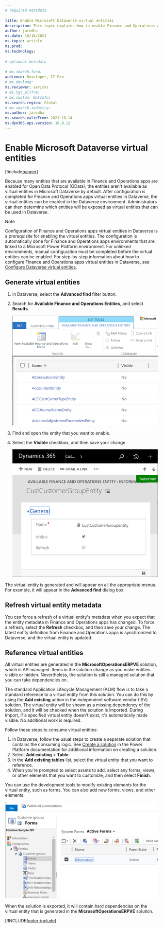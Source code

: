 ```yaml
---
# required metadata

title: Enable Microsoft Dataverse virtual entities
description: This topic explains how to enable Finance and Operations apps virtual entities in Microsoft Dataverse.
author: jaredha
ms.date: 10/18/2021
ms.topic: article
ms.prod:
ms.technology: 

# optional metadata

# ms.search.form:
audience: Developer, IT Pro
# ms.devlang: 
ms.reviewer: sericks
# ms.tgt_pltfrm: 
# ms.custom: NotInToc
ms.search.region: Global
# ms.search.industry:
ms.author: jaredha
ms.search.validFrom: 2021-10-14
ms.dyn365.ops.version: 10.0.12
---
```


# Enable Microsoft Dataverse virtual entities

[!include[banner](../includes/banner.md)]



Because many entities that are available in Finance and Operations apps are enabled for Open Data Protocol (OData), the entities aren't available as virtual entities in Microsoft Dataverse by default. After configuration is completed for Finance and Operations apps virtual entities in Dataverse, the virtual entities can be enabled in the Dataverse environment. Administrators can then determine which entities will be exposed as virtual entities that can be used in Dataverse.

> [!NOTE]
> Configuration of Finance and Operations apps virtual entities in Dataverse is a prerequisite for enabling the virtual entities. The configuration is automatically done for Finance and Operations apps environments that are linked to a Microsoft Power Platform environment. For unlinked environments, manual configuration must be completed before the virtual entities can be enabled. For step-by-step information about how to configure Finance and Operations apps virtual entities in Dataverse, see [Configure Dataverse virtual entities](admin-reference.md).

## Generate virtual entities

1. In Dataverse, select the **Advanced find** filter button.
2. Search for **Available Finance and Operations Entities**, and select **Results**.

    ![Catalog of entities.](../media/fovecatalog.png)

3. Find and open the entity that you want to enable.
4. Select the **Visible** checkbox, and then save your change.

    ![Visible checkbox selected for an entity.](../media/foveenable.png)

The virtual entity is generated and will appear on all the appropriate menus. For example, it will appear in the **Advanced find** dialog box.

## Refresh virtual entity metadata

You can force a refresh of a virtual entity's metadata when you expect that the entity metadata in Finance and Operations apps has changed. To force a refresh, select the **Refresh** checkbox, and then save your change. The latest entity definition from Finance and Operations apps is synchronized to Dataverse, and the virtual entity is updated.

## Reference virtual entities

All virtual entities are generated in the **MicrosoftOperationsERPVE** solution, which is API managed. Items in the solution change as you make entities visible or hidden. Nevertheless, the solution is still a managed solution that you can take dependencies on. 

The standard Application Lifecycle Management (ALM) flow is to take a standard reference to a virtual entity from this solution. You can do this by using the **Add existing** action in the independent software vendor (ISV) solution. The virtual entity will be shown as a missing dependency of the solution, and it will be checked when the solution is imported. During import, if a specified virtual entity doesn't exist, it's automatically made visible. No additional work is required.

Follow these steps to consume virtual entities:

1. In Dataverse, follow the usual steps to create a separate solution that contains the consuming logic. See [Create a solution](/powerapps/maker/data-platform/create-solution) in the Power Platform documentation for additional information on creating a solution.
2. Select **Add existing** \> **Table**. 
3. In the **Add existing tables** list, select the virtual entity that you want to reference.
4. When you're prompted to select assets to add, select any forms, views, or other elements that you want to customize, and then select **Finish**.

You can use the development tools to modify existing elements for the virtual entity, such as forms. You can also add new forms, views, and other elements.

![Solution.](../media/fovesolution.png)

When the solution is exported, it will contain hard dependencies on the virtual entity that is generated in the **MicrosoftOperationsERPVE** solution.

[!INCLUDE[footer-include](../../../includes/footer-banner.md)]
